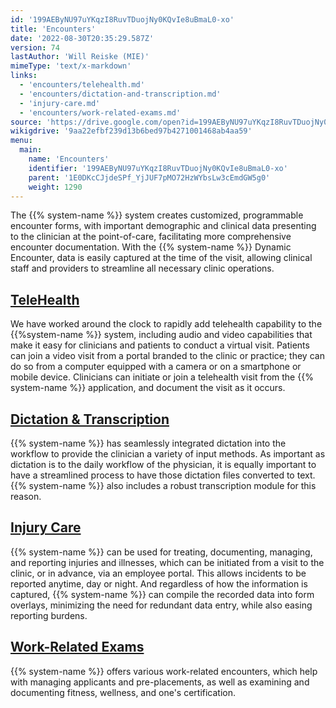 ```yaml
---
id: '199AEByNU97uYKqzI8RuvTDuojNy0KQvIe8uBmaL0-xo'
title: 'Encounters'
date: '2022-08-30T20:35:29.587Z'
version: 74
lastAuthor: 'Will Reiske (MIE)'
mimeType: 'text/x-markdown'
links:
  - 'encounters/telehealth.md'
  - 'encounters/dictation-and-transcription.md'
  - 'injury-care.md'
  - 'encounters/work-related-exams.md'
source: 'https://drive.google.com/open?id=199AEByNU97uYKqzI8RuvTDuojNy0KQvIe8uBmaL0-xo'
wikigdrive: '9aa22efbf239d13b6bed97b4271001468ab4aa59'
menu:
  main:
    name: 'Encounters'
    identifier: '199AEByNU97uYKqzI8RuvTDuojNy0KQvIe8uBmaL0-xo'
    parent: '1E0DKcCJjdeSPf_YjJUF7pMO72HzWYbsLw3cEmdGW5g0'
    weight: 1290
---
```

The {{% system-name %}} system creates customized, programmable encounter forms, with important demographic and clinical data presenting to the clinician at the point-of-care, facilitating more comprehensive encounter documentation. With the {{% system-name %}} Dynamic Encounter, data is easily captured at the time of the visit, allowing clinical staff and providers to streamline all necessary clinic operations.
  
## [TeleHealth](encounters/telehealth.md)  
  
We have worked around the clock to rapidly add telehealth capability to the {{%system-name %}} system, including audio and video capabilities that make it easy for clinicians and patients to conduct a virtual visit. Patients can join a video visit from a portal branded to the clinic or practice; they can do so from a computer equipped with a camera or on a smartphone or mobile device. Clinicians can initiate or join a telehealth visit from the {{% system-name %}} application, and document the visit as it occurs.
  
## [Dictation & Transcription](encounters/dictation-and-transcription.md)  
  
{{% system-name %}} has seamlessly integrated dictation into the workflow to provide the clinician a variety of input methods. As important as dictation is to the daily workflow of the physician, it is equally important to have a streamlined process to have those dictation files converted to text. {{% system-name %}} also includes a robust transcription module for this reason.
  
## [Injury Care](injury-care.md)  
  
{{% system-name %}} can be used for treating, documenting, managing, and reporting injuries and illnesses, which can be initiated from a visit to the clinic, or in advance, via an employee portal. This allows incidents to be reported anytime, day or night. And regardless of how the information is captured, {{% system-name %}} can compile the recorded data into form overlays, minimizing the need for redundant data entry, while also easing reporting burdens.
  
## [Work-Related Exams](encounters/work-related-exams.md)  
  
{{% system-name %}} offers various work-related encounters, which help with managing applicants and pre-placements, as well as examining and documenting fitness, wellness, and one's certification.
